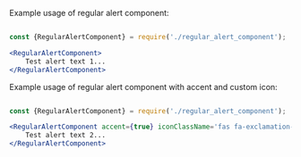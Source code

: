 Example usage of regular alert component:

```jsx

const {RegularAlertComponent} = require('./regular_alert_component');

<RegularAlertComponent>
    Test alert text 1...
</RegularAlertComponent>

```

Example usage of regular alert component with accent and custom icon:

```jsx

const {RegularAlertComponent} = require('./regular_alert_component');

<RegularAlertComponent accent={true} iconClassName='fas fa-exclamation-square'>
    Test alert text 2...
</RegularAlertComponent>

```